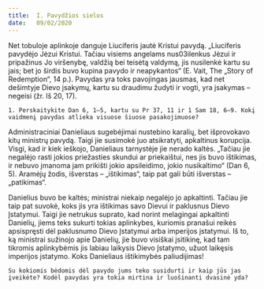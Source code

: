 ```yaml
---
title:  I. Pavydžios sielos
date:   09/02/2020
---
```


Net tobuloje aplinkoje danguje Liuciferis jautė Kristui pavydą. „Liuciferis pavydėjo Jėzui Kristui. Tačiau visiems angelams nus03ilenkus Jėzui ir pripažinus Jo viršenybę, valdžią bei teisėtą valdymą, jis nusilenkė kartu su jais; bet jo širdis buvo kupina pavydo ir neapykantos“ (E. Vait, The „Story of Redemption“, 14 p.). Pavydas yra toks pavojingas jausmas, kad net dešimtyje Dievo įsakymų, kartu su draudimu žudyti ir vogti, yra įsakymas – negeisi (žr. Iš 20, 17).

`1. Perskaitykite Dan 6, 1–5, kartu su Pr 37, 11 ir 1 Sam 18, 6–9. Kokį vaidmenį pavydas atlieka visuose šiuose pasakojimuose?`
														
Administraciniai Danieliaus sugebėjimai nustebino karalių, bet išprovokavo kitų ministrų pavydą. Taigi jie susimokė juo atsikratyti, apkaltinus korupcija. Visgi, kad ir kiek ieškojo, Danieliaus tarnystėje jie nerado kaltės. „Tačiau jie negalėjo rasti jokios priežasties skundui ar priekaištui, nes jis buvo ištikimas, ir nebuvo įmanoma jam prikišti jokio apsileidimo, jokio nusikaltimo“ (Dan 6, 5). Aramėjų žodis, išverstas – „ištikimas“, taip pat gali būti išverstas – „patikimas“.

Danielius buvo be kaltės; ministrai niekaip negalėjo jo apkaltinti. Tačiau jie taip pat suvokė, koks jis yra ištikimas savo Dievui ir paklusnus Dievo Įstatymui. Taigi jie netrukus suprato, kad norint melagingai apkaltinti Danielių, jiems teks sukurti tokias aplinkybes, kuriomis pranašui reikės apsispręsti dėl paklusnumo Dievo Įstatymui arba imperijos įstatymui. Iš to, ką ministrai sužinojo apie Danielių, jie buvo visiškai įsitikinę, kad tam tikromis aplinkybėmis jis labiau laikysis Dievo Įstatymo, užuot laikęsis imperijos įstatymo. Koks Danieliaus ištikimybės paliudijimas!

`Su kokiomis bėdomis dėl pavydo jums teko susidurti ir kaip jūs jas įveikėte? Kodėl pavydas yra tokia mirtina ir luošinanti dvasinė yda?`
